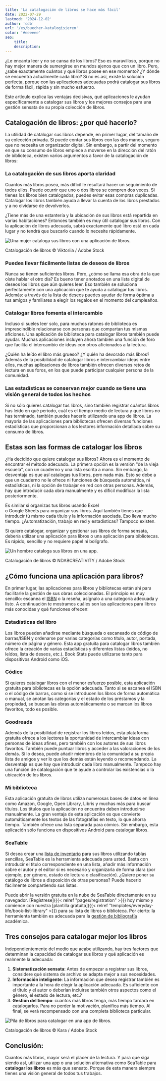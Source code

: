 ```yaml
---
title: 'La catalogación de libros se hace más fácil'
date: 2022-07-29
lastmod: '2024-12-02'
author: 'cdb'
url: '/es/buecher-katalogisieren'
color: '#eeeeee'
seo:
    title:
    description:
---
```


¿Le encanta leer y no se cansa de los libros? Eso es maravilloso, porque no hay mejor manera de sumergirse en mundos ajenos que con un libro. Pero, ¿sabe exactamente cuántos y qué libros posee en ese momento? ¿Y dónde se encuentra actualmente cada libro? Si no es así, existe la solución perfecta, porque con las aplicaciones adecuadas podrá catalogar sus libros de forma fácil, rápida y sin mucho esfuerzo.

Este artículo explica las ventajas decisivas, qué aplicaciones le ayudan específicamente a catalogar sus libros y los mejores consejos para una gestión sensata de su propia colección de libros.

## Catalogación de libros: ¿por qué hacerlo?

La utilidad de catalogar sus libros depende, en primer lugar, del tamaño de su colección privada. Si puede contar sus libros con las dos manos, seguro que no necesita un organizador digital. Sin embargo, a partir del momento en que su consumo de libros empiece a moverse en la dirección del ratón de biblioteca, existen varios argumentos a favor de la catalogación de libros:

### La catalogación de sus libros aporta claridad

Cuantos más libros posea, más difícil le resultará hacer un seguimiento de todos ellos. Puede ocurrir que uno o dos libros se compren dos veces. Si tienes los libros bien catalogados, puedes evitar esas compras duplicadas. Catalogar los libros también ayuda a llevar la cuenta de los libros prestados y a no olvidarse de devolverlos.

¿Tiene más de una estantería y la ubicación de sus libros está repartida en varias habitaciones? Entonces también es muy útil catalogar sus libros. Con la aplicación de libros adecuada, sabrá exactamente qué libro está en cada lugar y no tendrá que buscarlo cuando lo necesite rápidamente.

![Una mujer cataloga sus libros con una aplicación de libros.](images/buecher-katalogisieren-frau.jpg)

Catalogación de libros © Viktoriia / Adobe Stock

### Puedes llevar fácilmente listas de deseos de libros

Nunca se tienen suficientes libros. Pero, ¿cómo se llama esa obra de la que oíste hablar el otro día? Es bueno tener anotados en una lista digital de deseos los libros que aún quieres leer. Eso también se soluciona perfectamente con una aplicación que te ayuda a catalogar tus libros. Además: a través de la lista de deseos puedes ayudar de forma óptima a tus amigos y familiares a elegir los regalos en el momento del cumpleaños.

### Catalogar libros fomenta el intercambio

Incluso si sueles leer solo, para muchos ratones de biblioteca es imprescindible relacionarse con personas que compartan tus mismas aficiones. Una aplicación de biblioteca para catalogar libros también puede ayudar. Muchas aplicaciones incluyen ahora también una función de foro que facilita el intercambio de ideas con otros aficionados a la lectura.

¿Quién ha leído el libro más grueso? ¿Y quién ha devorado más libros? Además de la posibilidad de catalogar libros e intercambiar ideas entre ellos, muchas aplicaciones de libros también ofrecen diversos retos de lectura en sus foros, en los que puede participar cualquier persona de la comunidad.

### Las estadísticas se conservan mejor cuando se tiene una visión general de todos los hechos

Si no sólo quieres catalogar tus libros, sino también registrar cuántos libros has leído en qué periodo, cuál es el tiempo medio de lectura y qué libros no has terminado, también puedes hacerlo utilizando una app de libros. La mayoría de las aplicaciones para bibliotecas ofrecen diversas funciones estadísticas que proporcionan a los lectores información detallada sobre su consumo de libros.

## Estas son las formas de catalogar los libros

¿Ha decidido que quiere catalogar sus libros? Ahora es el momento de encontrar el método adecuado. La primera opción es la versión "de la vieja escuela", con un cuaderno y una lista escrita a mano. Sin embargo, la desventaja es que así catalogas tus libros, pero nada más. Esto se debe a que un cuaderno no le ofrece ni funciones de búsqueda automática, ni estadísticas, ni la opción de trabajar en red con otras personas. Además, hay que introducir cada obra manualmente y es difícil modificar la lista posteriormente.

Es similar si organizas tus libros usando Excel  
o Google Sheets para organizar sus libros. Aquí también tienes que introducir tú mismo cada título y la información asociada. Eso lleva mucho tiempo. ¿Automatización, trabajo en red y estadísticas? Tampoco existen.

Si quiere catalogar, organizar y gestionar sus libros de forma sensata, debería utilizar una aplicación para libros o una aplicación para bibliotecas. Es rápido, sencillo y no requiere papel ni bolígrafo.

![Un hombre cataloga sus libros en una app.](images/buecher-katalogisieren-mann.jpg)

Catalogación de libros © NDABCREATIVITY / Adobe Stock

## ¿Cómo funciona una aplicación para libros?

En primer lugar, las aplicaciones para libros y bibliotecas están ahí para facilitarle la gestión de sus obras coleccionadas. El principio es muy sencillo: escanea el [ISBN](https://de.wikipedia.org/wiki/Internationale_Standardbuchnummer) o la reseña, asígnalo a una categoría adecuada y listo. A continuación te mostramos cuáles son las aplicaciones para libros más conocidas y qué funciones ofrecen:

### Estadísticas del libro

Los libros pueden añadirse mediante búsqueda o escaneado de código de barras/ISBN y ordenarse por varias categorías como título, autor, portada, número de página y género. Esta app gratuita para catalogar libros también ofrece la creación de varias estadísticas y diferentes listas (leídos, no leídos, lista de deseos, etc.). Book Stats puede utilizarse tanto para dispositivos Android como iOS.

### Códice

Si quieres catalogar libros con el menor esfuerzo posible, esta aplicación gratuita para bibliotecas es la opción adecuada. Tanto si se escanea el ISBN o el código de barras, como si se introducen los libros de forma automática o manual, se anotan las categorías y el estado de los préstamos y la propiedad, se buscan las obras automáticamente o se marcan los libros favoritos, todo es posible.

### Goodreads

Además de la posibilidad de registrar los libros leídos, esta plataforma gratuita ofrece a los lectores la oportunidad de intercambiar ideas con personas de ideas afines, pero también con los autores de sus libros favoritos. También puede puntuar libros y acceder a las valoraciones de los demás. Si lo desea, puede añadir miembros de la comunidad a su propia lista de amigos y ver lo que los demás están leyendo o recomendando. La desventaja es que hay que introducir cada libro manualmente. Tampoco hay una función de catalogación que te ayude a controlar las existencias o la ubicación de los libros.

### Mi biblioteca

Esta aplicación gratuita de libros utiliza numerosas bases de datos en línea como Amazon, Google, Open Library, Libris y muchas más para buscar títulos. Los títulos que la aplicación no encuentra deben introducirse manualmente. La gran ventaja de esta aplicación es que convierte automáticamente los textos de las fotografías en texto, lo que ahorra tiempo. También ofrece una lista separada para cómics. Sin embargo, esta aplicación sólo funciona en dispositivos Android para catalogar libros.

### SeaTable

Si desea crear una [lista de inventario](https://seatable.io/es/inventarliste-vorlagen/) para sus libros utilizando tablas sencillas, SeaTable es la herramienta adecuada para usted. Basta con introducir el título correspondiente en una lista, añadir más información sobre el autor y el editor si es necesario y organizarla de forma clara (por ejemplo, por género, estado de lectura o clasificación). ¿Quiere poner su catálogo de libros a disposición de otras personas? Puede hacerlo fácilmente compartiendo sus listas.

Puede abrir la versión gratuita en la nube de SeaTable directamente en su navegador. [Regístrese]({{< relref "pages/registration" >}}) hoy mismo y comience con nuestra [plantilla gratuita]({{< relref "templates/everyday-life/book-list-library" >}}) para su lista de libros o biblioteca. Por cierto: la herramienta también es adecuada para la [gestión de bibliografía](https://seatable.io/es/literaturverwaltung/) académica.

## Tres consejos para catalogar mejor los libros

Independientemente del medio que acabe utilizando, hay tres factores que determinan la capacidad de catalogar sus libros y qué aplicación es realmente la adecuada:

1. **Sistematización sensata**: Antes de empezar a registrar sus libros, considere qué sistema de archivo se adapta mejor a sus necesidades.
2. **Información inteligente**: La información que desea registrar también es importante a la hora de elegir la aplicación adecuada. Es suficiente con el título y el autor o deberían incluirse también otros aspectos como el género, el estado de lectura, etc.?
3. **Gestión del tiempo**: cuantos más libros tenga, más tiempo tardará en catalogarlos. Para no perder la motivación, planifica más tiempo. Al final, se verá recompensado con una completa biblioteca particular.

![Pila de libros para catalogar en una app de libros.](images/buecher-stapel.jpg)

Catalogación de libros © Kara / Adobe Stock

## Conclusión:

Cuantos más libros, mayor será el placer de la lectura. Y para que siga siendo así, utilizar una app o una solución alternativa como SeaTable para **catalogar los libros** es más que sensato. Porque de esta manera siempre tienes una visión general de todos tus trabajos.
